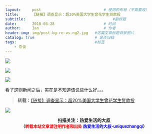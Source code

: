 ```yaml
---
layout:     post             				# 使用的布局（不需要改）
title:      【链接】调查显示：超20%美国大学生曾花学生贷款投          			# 标题 
subtitle:    					  				#副标题
date:       2018-03-28  					# 时间
author:     Ian                  			# 作者
header-img: img/post-bg-re-vs-ng2.jpg	#这篇文章标题背景图片
catalog: true                        	# 是否归档
tags:                              		#标签
    - 杂谈
---
```

![](https://ws1.sinaimg.cn/large/006tNc79gy1fpsaggdaf0j30hr0vk0xa.jpg)

![](https://ws1.sinaimg.cn/large/006tNc79gy1fpsasb2iyxj30hr0vkq4b.jpg)

![](https://ws4.sinaimg.cn/large/006tNc79gy1fpsas9tt6vj30hr0vkjsy.jpg)


看了这则新闻之后，实在是不知道该说些什么好。。。



> **转载：**[【链接】调查显示：超20%美国大学生曾花学生贷款投](https://www.ithome.com/html/it/352690.htm)


![](https://ws3.sinaimg.cn/large/006tKfTcgy1fqj5aochgoj309k09kmwz.jpg)
<b><center>扫描关注：热爱生活的大叔</center>
<b><center><font size="2">（<font size="2" color="#FF0000">转载本站文章请注明作者和出处</font> <font size="2" color="#0000FF">热爱生活的大叔-uniquezhangqi</font><font size="2">）</font>
